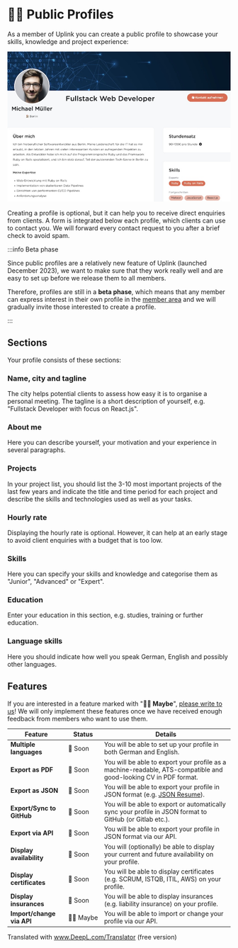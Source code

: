# 🧑‍🏫 Public Profiles

As a member of Uplink you can create a public profile to showcase your skills, knowledge and project experience:

![Profile](profile1.jpg)

Creating a profile is optional, but it can help you to receive direct enquiries from clients. A form is integrated below each profile, which clients can use to contact you. We will forward every contact request to you after a brief check to avoid spam.

:::info Beta phase

Since public profiles are a relatively new feature of Uplink (launched December 2023), we want to make sure that they work really well and are easy to set up before we release them to all members.

Therefore, profiles are still in a **beta phase**, which means that any member can express interest in their own profile in the [member area](https://my.uplink.tech/profile) and we will gradually invite those interested to create a profile.

:::

## Sections

Your profile consists of these sections:

### Name, city and tagline

The city helps potential clients to assess how easy it is to organise a personal meeting. The tagline is a short description of yourself, e.g. "Fullstack Developer with focus on React.js".

### About me

Here you can describe yourself, your motivation and your experience in several paragraphs.

### Projects

In your project list, you should list the 3-10 most important projects of the last few years and indicate the title and time period for each project and describe the skills and technologies used as well as your tasks.

### Hourly rate

Displaying the hourly rate is optional. However, it can help at an early stage to avoid client enquiries with a budget that is too low.

### Skills

Here you can specify your skills and knowledge and categorise them as "Junior", "Advanced" or "Expert".

### Education

Enter your education in this section, e.g. studies, training or further education.

### Language skills

Here you should indicate how well you speak German, English and possibly other languages.

## Features

If you are interested in a feature marked with "**🤷‍♂️ Maybe**", [please write to us](mailto:hello@uplink.tech)! We will only implement these features once we have received enough feedback from members who want to use them.

| Feature | Status | Details |
| --- | --- | --- |
| **Multiple languages** | 🤞&nbsp;Soon | You will be able to set up your profile in both German and English. |
| **Export as PDF** | 🤞&nbsp;Soon | You will be able to export your profile as a machine-readable, ATS-compatible and good-looking CV in PDF format. |
| **Export as JSON** | 🤞&nbsp;Soon | You will be able to export your profile in JSON format (e.g. [JSON Resume](https://jsonresume.org/)). |
| **Export/Sync to GitHub** | 🤞&nbsp;Soon | You will be able to export or automatically sync your profile in JSON format to GitHub (or Gitlab etc.). |
| **Export via API** | 🤞&nbsp;Soon | You will be able to export your profile in JSON format via our API. |
| **Display availability** | 🤞&nbsp;Soon | You will (optionally) be able to display your current and future availability on your profile. |
| **Display certificates** | 🤞&nbsp;Soon | You will be able to display certificates (e.g. SCRUM, ISTQB, ITIL, AWS) on your profile. |
| **Display insurances** | 🤞&nbsp;Soon | You will be able to display insurances (e.g. liability insurance) on your profile. |
| **Import/change via API** | 🤷‍♂️&nbsp;Maybe | You will be able to import or change your profile via our API. |

Translated with www.DeepL.com/Translator (free version)
